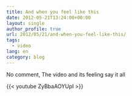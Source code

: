 ```yaml
---
title: And when you feel like this
date: 2012-05-21T13:24:00+00:00
layout: single
author_profile: true
url: 2012/05/21/and-when-you-feel-like-this/
tags:
  - video
lang: en
category: blog
---
```

No comment, The video and its feeling say it all

{{< youtube ZyBbaAOYUpI >}}
